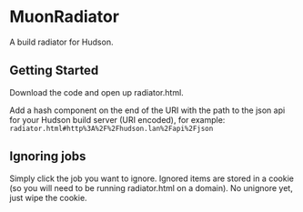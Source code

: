 # MuonRadiator

A build radiator for Hudson.

## Getting Started

Download the code and open up radiator.html.

Add a hash component on the end of the URI with the path to the json api for your Hudson build server (URI encoded), for example: `radiator.html#http%3A%2F%2Fhudson.lan%2Fapi%2Fjson`

## Ignoring jobs

Simply click the job you want to ignore. 
Ignored items are stored in a cookie (so you will need to be running radiator.html on a domain). 
No unignore yet, just wipe the cookie.